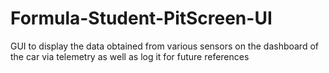 # Formula-Student-PitScreen-UI
 GUI to display the data obtained from various sensors on the dashboard of the car via telemetry as well as log it for future references
